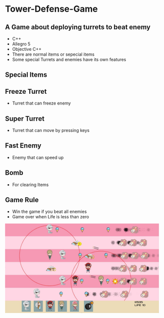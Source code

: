 # Tower-Defense-Game
## A Game about deploying turrets to beat enemy
* C++
* Allegro 5
* Objective C++
* There are normal items or sepecial items
* Some special Turrets and enemies have its own features
## Special Items
## Freeze Turret
* Turret that can freeze enemy
## Super Turret
* Turret that can move by pressing keys
## Fast Enemy
* Enemy that can speed up
## Bomb
* For clearing Items
## Game Rule
* Win the game if you beat all enemies
* Game over when Life is less than zero

![Variable Declaration](/img/1.png)
